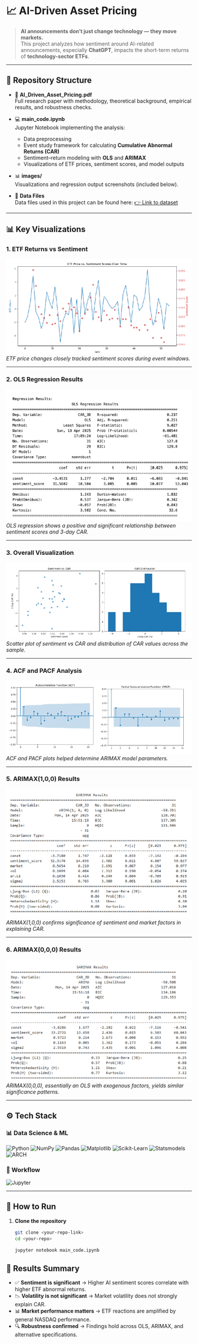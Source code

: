 # 📈 AI-Driven Asset Pricing  

> **AI announcements don’t just change technology — they move markets.**  
This project analyzes how sentiment around AI-related announcements, especially **ChatGPT**, impacts the short-term returns of **technology-sector ETFs**.  

---

## 📂 Repository Structure  

- 📑 **AI_Driven_Asset_Pricing.pdf**  
  Full research paper with methodology, theoretical background, empirical results, and robustness checks.  

- 💻 **main_code.ipynb**  
  Jupyter Notebook implementing the analysis:  
  - Data preprocessing  
  - Event study framework for calculating **Cumulative Abnormal Returns (CAR)**  
  - Sentiment–return modeling with **OLS** and **ARIMAX**  
  - Visualizations of ETF prices, sentiment scores, and model outputs  

- 📊 **images/**  
  Visualizations and regression output screenshots (included below).  

- 📁 **Data Files**  
  Data files used in this project can be found here: [👉 Link to dataset]()  

---

## 📊 Key Visualizations  

### 1. ETF Returns vs Sentiment  
![ETF vs Sentiment](/SRC/1-ETFpricevsSentimentScores.png)  
*ETF price changes closely tracked sentiment scores during event windows.*  

---

### 2. OLS Regression Results  
![OLS Regression](/SRC/2-OLSRegressionResult.png)  
*OLS regression shows a positive and significant relationship between sentiment scores and 3-day CAR.*  

---

### 3. Overall Visualization  
![Overall Visualization](/SRC/3-OverallVisualization.png)  
*Scatter plot of sentiment vs CAR and distribution of CAR values across the sample.*  

---

### 4. ACF and PACF Analysis  
![ACF PACF](/SRC/4-CAR'sACFandPACF.png)  
*ACF and PACF plots helped determine ARIMAX model parameters.*  

---

### 5. ARIMAX(1,0,0) Results  
![ARIMAX(1,0,0)](/SRC/5-ARIMAXRegressionResult.png)  
*ARIMAX(1,0,0) confirms significance of sentiment and market factors in explaining CAR.*  

---

### 6. ARIMAX(0,0,0) Results  
![ARIMAX(0,0,0)](/SRC/6-ARIMAX_RegressionResult.png)  
*ARIMAX(0,0,0), essentially an OLS with exogenous factors, yields similar significance patterns.*  

---

## ⚙️ Tech Stack  

### 📊 Data Science & ML  
![Python](https://img.shields.io/badge/Python-3776AB?style=for-the-badge&logo=python&logoColor=white)
![NumPy](https://img.shields.io/badge/Numpy-013243?style=for-the-badge&logo=numpy&logoColor=white)
![Pandas](https://img.shields.io/badge/Pandas-150458?style=for-the-badge&logo=pandas&logoColor=white)
![Matplotlib](https://img.shields.io/badge/Matplotlib-11557c?style=for-the-badge&logo=plotly&logoColor=white)
![Scikit-Learn](https://img.shields.io/badge/Scikit--Learn-F7931E?style=for-the-badge&logo=scikit-learn&logoColor=white)
![Statsmodels](https://img.shields.io/badge/Statsmodels-333333?style=for-the-badge)
![ARCH](https://img.shields.io/badge/ARCH-E34F26?style=for-the-badge)

### 📓 Workflow  
![Jupyter](https://img.shields.io/badge/Jupyter-F37626?style=for-the-badge&logo=jupyter&logoColor=white)

---

## 🚀 How to Run  

1. **Clone the repository**  
   ```bash
   git clone <your-repo-link>
   cd <your-repo>
   ```
   ```bash
   jupyter notebook main_code.ipynb
   
## 📌 Results Summary

- ✅ **Sentiment is significant** → Higher AI sentiment scores correlate with higher ETF abnormal returns.
- 📉 **Volatility is not significant** → Market volatility does not strongly explain CAR.
- 📊 **Market performance matters** → ETF reactions are amplified by general NASDAQ performance.
- 🔍 **Robustness confirmed** → Findings hold across OLS, ARIMAX, and alternative specifications.

